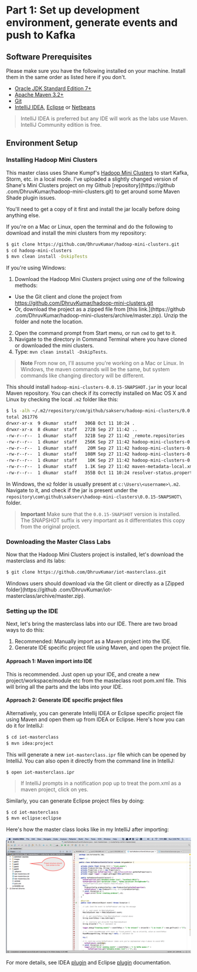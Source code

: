 # Part 1: Set up development environment, generate events and push to Kafka

## Software Prerequisites 

Please make sure you have the following installed on your machine. Install them in the same order as listed here if you 
don't.

  * [Oracle JDK Standard Edition 7+](http://www.oracle.com/technetwork/java/javase/downloads/index.html)
  * [Apache Maven 3.2+](https://maven.apache.org/download.cgi)
  * [Git](https://git-scm.com/downloads)
  * [IntelliJ IDEA](https://www.jetbrains.com/idea/download/), [Eclipse](https://eclipse.org/downloads/) or [Netbeans](https://netbeans.org/downloads/)
  
> IntelliJ IDEA is preferred but any IDE will work as the labs use Maven. IntelliJ Community edition is free. 

## Environment Setup

### Installing Hadoop Mini Clusters
 
This master class uses Shane Kumpf's [Hadoop Mini Clusters](https://github.com/sakserv/hadoop-mini-clusters) to start Kafka, Storm, etc. in a local mode. I've 
uploaded a slightly changed version of Shane's Mini Clusters project on my Github [repository](https://github
.com/DhruvKumar/hadoop-mini-clusters.git) to get around some Maven Shade plugin issues.
 
You'll need to get a copy of it first and install the jar locally before doing anything else. 

If you're on a Mac or Linux, open the terminal and do the following to download and install the mini clusters from my
 repository:

```bash
$ git clone https://github.com/DhruvKumar/hadoop-mini-clusters.git
$ cd hadoop-mini-clusters
$ mvn clean install -DskipTests
```

If you're using Windows:

1. Download the Hadoop Mini Clusters project using _one_ of the following methods:
 * Use the Git client and clone the project from https://github.com/DhruvKumar/hadoop-mini-clusters.git
 * Or, download the project as a zipped file from [this link.](https://github
 .com/DhruvKumar/hadoop-mini-clusters/archive/master.zip). Unzip the folder and note the location.
2. Open the command prompt from Start menu, or run `cmd` to get to it.
3. Navigate to the directory in Command Terminal where you have cloned or downloaded the mini clusters.
4. Type: `mvn clean install -DskipTests`. 

> **Note** From now on, I'll assume you're working on a Mac or Linux. In Windows, the maven 
commands will be the same, but system commands like changing directory will be different.

This should install `hadoop-mini-clusters-0.0.15-SNAPSHOT.jar` in your local Maven repository. You can check if its 
correctly installed on Mac OS X and Linux by checking the local `.m2` folder like this:

```bash
$ ls -alh ~/.m2/repository/com/github/sakserv/hadoop-mini-clusters/0.0.15-SNAPSHOT/
total 261776
drwxr-xr-x  9 dkumar  staff   306B Oct 11 10:24 .
drwxr-xr-x  8 dkumar  staff   272B Sep 27 11:42 ..
-rw-r--r--  1 dkumar  staff   321B Sep 27 11:42 _remote.repositories
-rw-r--r--  1 dkumar  staff   256K Sep 27 11:42 hadoop-mini-clusters-0.0.15-SNAPSHOT-javadoc.jar
-rw-r--r--  1 dkumar  staff    20M Sep 27 11:42 hadoop-mini-clusters-0.0.15-SNAPSHOT-sources.jar
-rw-r--r--  1 dkumar  staff   108M Sep 27 11:42 hadoop-mini-clusters-0.0.15-SNAPSHOT.jar
-rw-r--r--  1 dkumar  staff    10K Sep 27 11:42 hadoop-mini-clusters-0.0.15-SNAPSHOT.pom
-rw-r--r--  1 dkumar  staff   1.1K Sep 27 11:42 maven-metadata-local.xml
-rw-r--r--  1 dkumar  staff   355B Oct 11 10:24 resolver-status.properties
```

In Windows, the `m2` folder is usually present at `c:\Users\<username>\.m2`. Navigate to it, and check if the jar is 
present under the `repository\com\github\sakserv\hadoop-mini-clusters\0.0.15-SNAPSHOT\` folder.

> **Important** Make sure that the `0.0.15-SNAPSHOT` version is installed. The SNAPSHOT suffix is very important as it 
differentiates this copy from the original project.
 
### Downloading the Master Class Labs

Now that the Hadoop Mini Clusters project is installed, let's download the masterclass and its labs: 

```bash
$ git clone https://github.com/DhruvKumar/iot-masterclass.git
```

Windows users should download via the Git client or directly as a [Zipped folder](https://github
.com/DhruvKumar/iot-masterclass/archive/master.zip).
 

### Setting up the IDE

Next, let's bring the masterclass labs into our IDE. There are two broad ways to do this:

1. Recommended: Manually import as a Maven project into the IDE.
2. Generate IDE specific project file using Maven, and open the project file.

#### Approach 1: Maven import into IDE

This is recommended. Just open up your IDE, and create a new project/workspace/module etc from the masteclass root 
pom.xml file. This will bring all the parts and the labs into your IDE.

#### Approach 2: Generate IDE specific project files

Alternatively, you can generate Intellij IDEA or Eclipse specific project file using Maven and open them up from IDEA
 or Eclipse. Here's how you can do it for IntelliJ:
 
```bash
$ cd iot-masterclass
$ mvn idea:project
```
This will generate a new `iot-masterclass.ipr` file which can be opened by IntelliJ. You can also open it directly 
from the command line in IntelliJ:

```
$ open iot-masterclass.ipr
```

> If IntelliJ prompts in a notification pop up to treat the pom.xml as a maven project, click on yes.

Similarly, you can generate Eclipse project files by doing:

```bash
$ cd iot-masterclass
$ mvn eclipse:eclipse
```

Here's how the master class looks like in my IntelliJ after importing:

![Project Structure in IDE](/images/part1/projectSetup.png)

For more details, see IDEA [plugin](https://maven.apache.org/plugins/maven-idea-plugin/) and Eclipse [plugin](https://maven.apache.org/plugins/maven-eclipse-plugin/) 
documentation.



